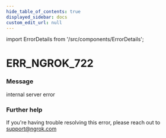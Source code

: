```yaml
---
hide_table_of_contents: true
displayed_sidebar: docs
custom_edit_url: null
---
```


import ErrorDetails from '/src/components/ErrorDetails';

# ERR_NGROK_722

### Message
internal server error

### Further help
If you're having trouble resolving this error, please reach out to [support@ngrok.com](mailto:support@ngrok.com?subject=Help%20with%20ERR_NGROK_722)

<ErrorDetails error='err_ngrok_722' />
